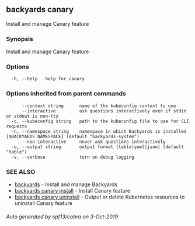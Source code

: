## backyards canary

Install and manage Canary feature

### Synopsis

Install and manage Canary feature

### Options

```
  -h, --help   help for canary
```

### Options inherited from parent commands

```
      --context string      name of the kubeconfig context to use
      --interactive         ask questions interactively even if stdin or stdout is non-tty
  -c, --kubeconfig string   path to the kubeconfig file to use for CLI requests
  -n, --namespace string    namespace in which Backyards is installed [$BACKYARDS_NAMESPACE] (default "backyards-system")
      --non-interactive     never ask questions interactively
  -o, --output string       output format (table|yaml|json) (default "table")
  -v, --verbose             turn on debug logging
```

### SEE ALSO

* [backyards](backyards.md)	 - Install and manage Backyards
* [backyards canary install](backyards_canary_install.md)	 - Install Canary feature
* [backyards canary uninstall](backyards_canary_uninstall.md)	 - Output or delete Kubernetes resources to uninstall Canary feature

###### Auto generated by spf13/cobra on 3-Oct-2019
